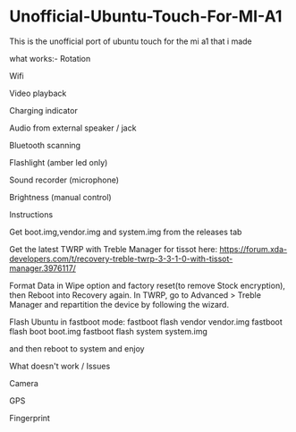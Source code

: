 # Unofficial-Ubuntu-Touch-For-MI-A1
This is the unofficial port of ubuntu touch for the mi a1 that i made

what works:-
Rotation

Wifi

Video playback

Charging indicator

Audio from external speaker / jack

Bluetooth scanning

Flashlight (amber led only)

Sound recorder (microphone)

Brightness (manual control)



Instructions

Get boot.img,vendor.img and system.img from the releases tab


Get the latest TWRP with Treble Manager for tissot here:
https://forum.xda-developers.com/t/recovery-treble-twrp-3-3-1-0-with-tissot-manager.3976117/


Format Data in Wipe option and factory reset(to remove Stock encryption), then Reboot into Recovery again.
In TWRP, go to Advanced > Treble Manager and repartition the device by following the wizard.


Flash Ubuntu in fastboot mode:
fastboot flash vendor vendor.img
fastboot flash boot boot.img
fastboot flash system system.img

and then reboot to system and enjoy


What doesn't work / Issues

Camera

GPS

Fingerprint
